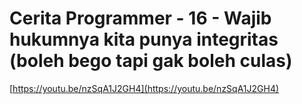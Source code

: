 # Cerita Programmer - 16 - Wajib hukumnya kita punya integritas (boleh bego tapi gak boleh culas)

[https://youtu.be/nzSqA1J2GH4](https://youtu.be/nzSqA1J2GH4)
